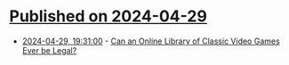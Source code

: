 # [Published on 2024-04-29](index.md)

* [2024-04-29, 19:31:00](https://soylentnews.org/article.pl?sid=24/04/28/1352254&from=rss) - [Can an Online Library of Classic Video Games Ever be Legal?](https://soylentnews.org/article.pl?sid=24/04/28/1352254&from=rss)
